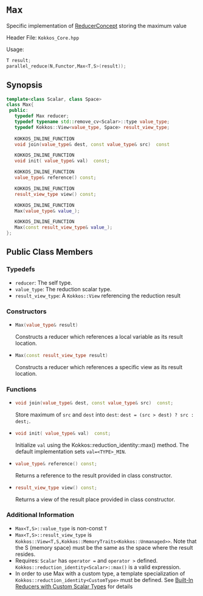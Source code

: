 # `Max`

Specific implementation of [ReducerConcept](ReducerConcept) storing the maximum value

Header File: `Kokkos_Core.hpp`

Usage: 
```c++
T result;
parallel_reduce(N,Functor,Max<T,S>(result));
```

## Synopsis 
```c++
template<class Scalar, class Space>
class Max{
 public:
   typedef Max reducer;
   typedef typename std::remove_cv<Scalar>::type value_type;
   typedef Kokkos::View<value_type, Space> result_view_type;
   
   KOKKOS_INLINE_FUNCTION
   void join(value_type& dest, const value_type& src)  const

   KOKKOS_INLINE_FUNCTION
   void init( value_type& val)  const;

   KOKKOS_INLINE_FUNCTION
   value_type& reference() const;

   KOKKOS_INLINE_FUNCTION
   result_view_type view() const;

   KOKKOS_INLINE_FUNCTION
   Max(value_type& value_);

   KOKKOS_INLINE_FUNCTION
   Max(const result_view_type& value_);
};
```

## Public Class Members

### Typedefs
   
 * `reducer`: The self type.
 * `value_type`: The reduction scalar type.
 * `result_view_type`: A `Kokkos::View` referencing the reduction result 

### Constructors
 
 * ```c++
   Max(value_type& result)
   ```
   Constructs a reducer which references a local variable as its result location.  
 
 * ```c++
   Max(const result_view_type result)
   ```
   Constructs a reducer which references a specific view as its result location.

### Functions

 * ```c++
   void join(value_type& dest, const value_type& src)  const;
   ```
   Store maximum of `src` and `dest` into `dest`:  `dest = (src > dest) ? src : dest;`. 

 * ```c++
   void init( value_type& val)  const;
   ```
   Initialize `val` using the Kokkos::reduction_identity<Scalar>::max() method.  The default implementation sets `val=<TYPE>_MIN`.

 * ```c++
   value_type& reference() const;
   ```
   Returns a reference to the result provided in class constructor.

 * ```c++
   result_view_type view() const;
   ```
   Returns a view of the result place provided in class constructor.

### Additional Information
   * `Max<T,S>::value_type` is non-const `T`
   * `Max<T,S>::result_view_type` is `Kokkos::View<T,S,Kokkos::MemoryTraits<Kokkos::Unmanaged>>`.  Note that the S (memory space) must be the same as the space where the result resides.
   * Requires: `Scalar` has `operator =` and `operator >` defined. `Kokkos::reduction_identity<Scalar>::max()` is a valid expression. 
   * In order to use Max with a custom type, a template specialization of `Kokkos::reduction_identity<CustomType>` must be defined.  See [Built-In Reducers with Custom Scalar Types](../../../ProgrammingGuide/Custom-Reductions-Built-In-Reducers-with-Custom-Scalar-Types) for details
